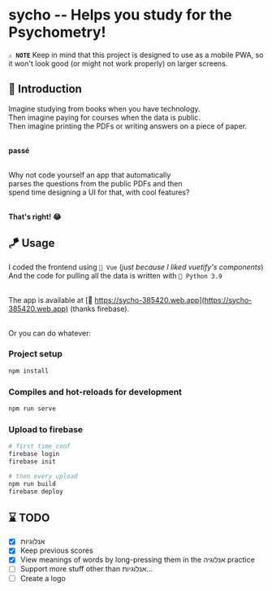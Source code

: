# sycho -- Helps you study for the Psychometry!

**`⚠️ NOTE`** Keep in mind that this project is designed to use as a mobile PWA, so it won't look good (or might not work properly) on larger screens.

## 🏡 Introduction

Imagine studying from books when you have technology. <br>
Then imagine paying for courses when the data is public. <br>
Then imagine printing the PDFs or writing answers on a piece of paper. <br> <br>

**passé** <br> <br>

Why not code yourself an app that automatically <br>
parses the questions from the public PDFs and then <br>
spend time designing a UI for that, with cool features? <br> <br>

**That's right! 😂**


## 🪁 Usage
I coded the frontend using `🔰 Vue` (_just because I liked vuetify's components_) <br>
And the code for pulling all the data is written with `🐍 Python 3.9` <br> <br>

The app is available at [🔗 https://sycho-385420.web.app](https://sycho-385420.web.app) (thanks firebase). <br> <br>

Or you can do whatever: <br>

### Project setup
```bash
npm install
```

### Compiles and hot-reloads for development
```bash
npm run serve
```

### Upload to firebase
```bash
# first time conf
firebase login
firebase init

# then every upload
npm run build
firebase deploy
```


## ⌛ TODO
- [X] אנלוגיות
- [X] Keep previous scores
- [X] View meanings of words by long-pressing them in the אנלוגיה practice
- [ ] Support more stuff other than אנלוגיות...
- [ ] Create a logo
